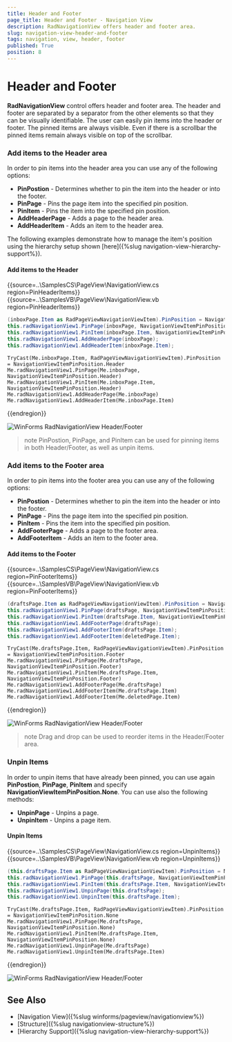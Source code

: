 ```yaml
---
title: Header and Footer
page_title: Header and Footer - Navigation View
description: RadNavigationView offers header and footer area.
slug: navigation-view-header-and-footer
tags: navigation, view, header, footer
published: True
position: 8
---
```


# Header and Footer

**RadNavigationView** control offers header and footer area. The header and footer are separated by a separator from the other elements so that they can be visually identifiable. The user can easily pin items into the header or footer. The pinned items are always visible. Even if there is a scrollbar the pinned items remain always visible on top of the scrollbar. 

### Add items to the Header area

In order to pin items into the header area you can use any of the following options:
* **PinPostion** - Determines whether to pin the item into the header or into the footer.
* **PinPage** - Pins the page item into the specified pin position.
* **PinItem** - Pins the item into the specified pin position.
* **AddHeaderPage** - Adds a page to the header area.
* **AddHeaderItem** - Adds an item to the header area.

The following examples demonstrate how to manage the item's position using the hierarchy setup shown [here]({%slug navigation-view-hierarchy-support%}).

#### Add items to the Header

{{source=..\SamplesCS\PageView\NavigationView.cs region=PinHeaderItems}} 
{{source=..\SamplesVB\PageView\NavigationView.vb region=PinHeaderItems}} 

````C#
(inboxPage.Item as RadPageViewNavigationViewItem).PinPosition = NavigationViewItemPinPosition.Header;
this.radNavigationView1.PinPage(inboxPage, NavigationViewItemPinPosition.Header);
this.radNavigationView1.PinItem(inboxPage.Item, NavigationViewItemPinPosition.Header);
this.radNavigationView1.AddHeaderPage(inboxPage);
this.radNavigationView1.AddHeaderItem(inboxPage.Item);

````
````VB.NET
TryCast(Me.inboxPage.Item, RadPageViewNavigationViewItem).PinPosition = NavigationViewItemPinPosition.Header
Me.radNavigationView1.PinPage(Me.inboxPage, NavigationViewItemPinPosition.Header)
Me.radNavigationView1.PinItem(Me.inboxPage.Item, NavigationViewItemPinPosition.Header)
Me.radNavigationView1.AddHeaderPage(Me.inboxPage)
Me.radNavigationView1.AddHeaderItem(Me.inboxPage.Item)

````

{{endregion}}

![WinForms RadNavigationView Header/Footer](images/navigationview-header-and-footer001.png)

>note PinPostion, PinPage, and PinItem can be used for pinning items in both Header/Footer, as well as unpin items.

### Add items to the Footer area

In order to pin items into the footer area you can use any of the following options:
* **PinPostion** - Determines whether to pin the item into the header or into the footer.
* **PinPage** - Pins the page item into the specified pin position.
* **PinItem** - Pins the item into the specified pin position.
* **AddFooterPage** - Adds a page to the footer area.
* **AddFooterItem** - Adds an item to the footer area.

#### Add items to the Footer

{{source=..\SamplesCS\PageView\NavigationView.cs region=PinFooterItems}} 
{{source=..\SamplesVB\PageView\NavigationView.vb region=PinFooterItems}} 

````C#
(draftsPage.Item as RadPageViewNavigationViewItem).PinPosition = NavigationViewItemPinPosition.Footer;
this.radNavigationView1.PinPage(draftsPage, NavigationViewItemPinPosition.Footer);
this.radNavigationView1.PinItem(draftsPage.Item, NavigationViewItemPinPosition.Footer);
this.radNavigationView1.AddFooterPage(draftsPage);
this.radNavigationView1.AddFooterItem(draftsPage.Item);
this.radNavigationView1.AddFooterItem(deletedPage.Item);

````
````VB.NET
TryCast(Me.draftsPage.Item, RadPageViewNavigationViewItem).PinPosition = NavigationViewItemPinPosition.Footer
Me.radNavigationView1.PinPage(Me.draftsPage, NavigationViewItemPinPosition.Footer)
Me.radNavigationView1.PinItem(Me.draftsPage.Item, NavigationViewItemPinPosition.Footer)
Me.radNavigationView1.AddFooterPage(Me.draftsPage)
Me.radNavigationView1.AddFooterItem(Me.draftsPage.Item)
Me.radNavigationView1.AddFooterItem(Me.deletedPage.Item)

````

{{endregion}}

![WinForms RadNavigationView Header/Footer](images/navigationview-header-and-footer002.png)

>note Drag and drop can be used to reorder items in the Header/Footer area.

### Unpin Items

In order to unpin items that have already been pinned, you can use again **PinPostion**, **PinPage**, **PinItem** and specify **NavigationViewItemPinPosition.None**. You can use also the following methods:

* **UnpinPage** -  Unpins a page.
* **UnpinItem** -  Unpins a page item.

#### Unpin Items

{{source=..\SamplesCS\PageView\NavigationView.cs region=UnpinItems}} 
{{source=..\SamplesVB\PageView\NavigationView.vb region=UnpinItems}} 

````C#
(this.draftsPage.Item as RadPageViewNavigationViewItem).PinPosition = NavigationViewItemPinPosition.None;
this.radNavigationView1.PinPage(this.draftsPage, NavigationViewItemPinPosition.None);
this.radNavigationView1.PinItem(this.draftsPage.Item, NavigationViewItemPinPosition.None);
this.radNavigationView1.UnpinPage(this.draftsPage);
this.radNavigationView1.UnpinItem(this.draftsPage.Item);

````
````VB.NET
TryCast(Me.draftsPage.Item, RadPageViewNavigationViewItem).PinPosition = NavigationViewItemPinPosition.None
Me.radNavigationView1.PinPage(Me.draftsPage, NavigationViewItemPinPosition.None)
Me.radNavigationView1.PinItem(Me.draftsPage.Item, NavigationViewItemPinPosition.None)
Me.radNavigationView1.UnpinPage(Me.draftsPage)
Me.radNavigationView1.UnpinItem(Me.draftsPage.Item)

````

{{endregion}}

![WinForms RadNavigationView Header/Footer](images/navigationview-header-and-footer003.png)

## See Also

* [Navigation View]({%slug winforms/pageview/navigationview%})	 
* [Structure]({%slug navigationview-structure%})
* [Hierarchy Support]({%slug navigation-view-hierarchy-support%})
